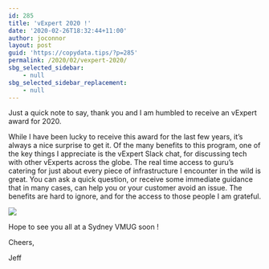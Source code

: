 ```yaml
---
id: 285
title: 'vExpert 2020 !'
date: '2020-02-26T18:32:44+11:00'
author: joconnor
layout: post
guid: 'https://copydata.tips/?p=285'
permalink: /2020/02/vexpert-2020/
sbg_selected_sidebar:
    - null
sbg_selected_sidebar_replacement:
    - null
---
```


Just a quick note to say, thank you and I am humbled to receive an vExpert award for 2020.

While I have been lucky to receive this award for the last few years, it’s always a nice surprise to get it. Of the many benefits to this program, one of the key things I appreciate is the vExpert Slack chat, for discussing tech with other vExperts across the globe. The real time access to guru’s catering for just about every piece of infrastructure I encounter in the wild is great. You can ask a quick question, or receive some immediate guidance that in many cases, can help you or your customer avoid an issue. The benefits are hard to ignore, and for the access to those people I am grateful.

![](https://copydata.tips/wp-content/uploads/2020/12/vexpert202.png)

Hope to see you all at a Sydney VMUG soon !

Cheers,

Jeff